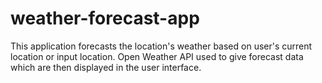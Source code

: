 # weather-forecast-app
This application forecasts the location's weather based on user's current location or input location. Open Weather API used to give forecast data which are then displayed in the user interface. 

